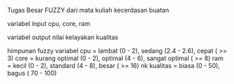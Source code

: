 Tugas Besar FUZZY dari mata kuliah kecerdasan buatan

variabel input
cpu, core, ram

variabel output
nilai kelayakan kualitas

himpunan fuzzy variabel
cpu = lambat (0 - 2), sedang (2.4 - 2.6), cepat ( >= 3)
core = kurang optimal (0 - 2), optimal (4 - 6), sangat optimal ( >= 8)
ram = kecil (0 - 2), standard (4 - 8), besar ( >= 16)
nk kualitas = biasa (0 - 50), bagus ( 70 - 100)
